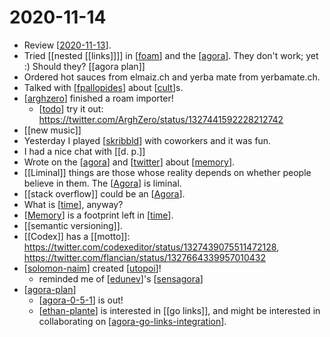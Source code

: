 # 2020-11-14

- Review [[2020-11-13]].
- Tried [[nested [[links]]]] in [[foam]] and the [[agora]]. They don't work; yet :) Should they? [[agora plan]]
- Ordered hot sauces from elmaiz.ch and yerba mate from yerbamate.ch.
- Talked with [[fpallopides]] about [[cult]]s.
- [[arghzero]] finished a roam importer!
  - [[todo]] try it out: https://twitter.com/ArghZero/status/1327441592228212742
- [[new music]]
- Yesterday I played [[skribbld]] with coworkers and it was fun.
- I had a nice chat with [[d. p.]]
- Wrote on the [[agora]] and [[twitter]] about [[memory]].
- [[Liminal]] things are those whose reality depends on whether people believe in them. The [[Agora]] is liminal.
- [[stack overflow]] could be an [[Agora]].
- What is [[time]], anyway?
- [[Memory]] is a footprint left in [[time]].
- [[semantic versioning]].
- [[Codex]] has a [[motto]]: https://twitter.com/codexeditor/status/1327439075511472128, https://twitter.com/flancian/status/1327664339957010432
- [[solomon-naim]] created [[utopoi]]!
  - reminded me of [[edunev]]'s [[sensagora]]
- [[agora-plan]]
  - [[agora-0-5-1]] is out!
  - [[ethan-plante]] is interested in [[go links]], and might be interested in collaborating on [[agora-go-links-integration]].

[//begin]: # "Autogenerated link references for markdown compatibility"
[2020-11-13]: 2020-11-13 "2020-11-13"
[foam]: ../foam "Foam"
[agora]: ../agora "Agora"
[fpallopides]: ../fpallopides "Fpallopides"
[cult]: ../cult "Cult"
[arghzero]: ../arghzero "Arghzero"
[todo]: ../todo "Todo"
[skribbld]: ../skribbld "Skribbld"
[twitter]: ../twitter "Twitter"
[memory]: ../memory "Memory"
[time]: ../time "Time"
[solomon-naim]: ../solomon-naim "Solomon Naim"
[utopoi]: ../utopoi "Utopoi"
[edunev]: ../edunev "EduneV"
[sensagora]: ../sensagora "Sensagora"
[agora-plan]: ../agora-plan "Agora Plan"
[agora-0-5-1]: ../agora-0-5-1 "Agora 0.5.1"
[ethan-plante]: ../ethan-plante "Ethan Plante"
[agora-go-links-integration]: ../agora-go-links-integration "Agora Go Links Integration"
[//end]: # "Autogenerated link references"
